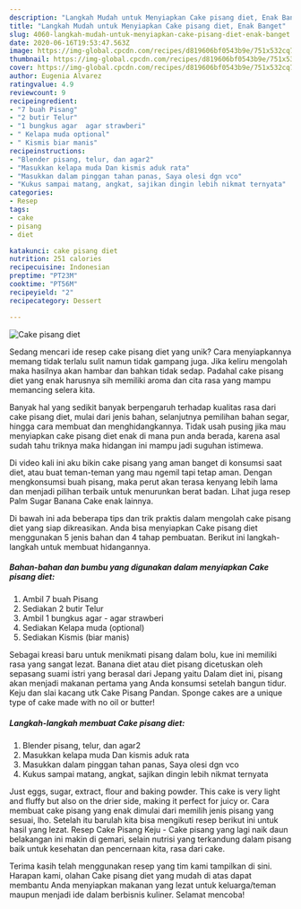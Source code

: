 ```yaml
---
description: "Langkah Mudah untuk Menyiapkan Cake pisang diet, Enak Banget"
title: "Langkah Mudah untuk Menyiapkan Cake pisang diet, Enak Banget"
slug: 4060-langkah-mudah-untuk-menyiapkan-cake-pisang-diet-enak-banget
date: 2020-06-16T19:53:47.563Z
image: https://img-global.cpcdn.com/recipes/d819606bf0543b9e/751x532cq70/cake-pisang-diet-foto-resep-utama.jpg
thumbnail: https://img-global.cpcdn.com/recipes/d819606bf0543b9e/751x532cq70/cake-pisang-diet-foto-resep-utama.jpg
cover: https://img-global.cpcdn.com/recipes/d819606bf0543b9e/751x532cq70/cake-pisang-diet-foto-resep-utama.jpg
author: Eugenia Alvarez
ratingvalue: 4.9
reviewcount: 9
recipeingredient:
- "7 buah Pisang"
- "2 butir Telur"
- "1 bungkus agar  agar strawberi"
- " Kelapa muda optional"
- " Kismis biar manis"
recipeinstructions:
- "Blender pisang, telur, dan agar2"
- "Masukkan kelapa muda Dan kismis aduk rata"
- "Masukkan dalam pinggan tahan panas, Saya olesi dgn vco"
- "Kukus sampai matang, angkat, sajikan dingin lebih nikmat ternyata"
categories:
- Resep
tags:
- cake
- pisang
- diet

katakunci: cake pisang diet 
nutrition: 251 calories
recipecuisine: Indonesian
preptime: "PT23M"
cooktime: "PT56M"
recipeyield: "2"
recipecategory: Dessert

---
```



![Cake pisang diet](https://img-global.cpcdn.com/recipes/d819606bf0543b9e/751x532cq70/cake-pisang-diet-foto-resep-utama.jpg)

Sedang mencari ide resep cake pisang diet yang unik? Cara menyiapkannya memang tidak terlalu sulit namun tidak gampang juga. Jika keliru mengolah maka hasilnya akan hambar dan bahkan tidak sedap. Padahal cake pisang diet yang enak harusnya sih memiliki aroma dan cita rasa yang mampu memancing selera kita.

Banyak hal yang sedikit banyak berpengaruh terhadap kualitas rasa dari cake pisang diet, mulai dari jenis bahan, selanjutnya pemilihan bahan segar, hingga cara membuat dan menghidangkannya. Tidak usah pusing jika mau menyiapkan cake pisang diet enak di mana pun anda berada, karena asal sudah tahu triknya maka hidangan ini mampu jadi suguhan istimewa.

Di video kali ini aku bikin cake pisang yang aman banget di konsumsi saat diet, atau buat teman-teman yang mau ngemil tapi tetap aman. Dengan mengkonsumsi buah pisang, maka perut akan terasa kenyang lebih lama dan menjadi pilihan terbaik untuk menurunkan berat badan. Lihat juga resep Palm Sugar Banana Cake enak lainnya.


Di bawah ini ada beberapa tips dan trik praktis dalam mengolah cake pisang diet yang siap dikreasikan. Anda bisa menyiapkan Cake pisang diet menggunakan 5 jenis bahan dan 4 tahap pembuatan. Berikut ini langkah-langkah untuk membuat hidangannya.

<!--inarticleads1-->

##### Bahan-bahan dan bumbu yang digunakan dalam menyiapkan Cake pisang diet:

1. Ambil 7 buah Pisang
1. Sediakan 2 butir Telur
1. Ambil 1 bungkus agar - agar strawberi
1. Sediakan  Kelapa muda (optional)
1. Sediakan  Kismis (biar manis)


Sebagai kreasi baru untuk menikmati pisang dalam bolu, kue ini memiliki rasa yang sangat lezat. Banana diet atau diet pisang dicetuskan oleh sepasang suami istri yang berasal dari Jepang yaitu Dalam diet ini, pisang akan menjadi makanan pertama yang Anda konsumsi setelah bangun tidur. Keju dan slai kacang utk Cake Pisang Pandan. Sponge cakes are a unique type of cake made with no oil or butter! 

<!--inarticleads2-->

##### Langkah-langkah membuat Cake pisang diet:

1. Blender pisang, telur, dan agar2
1. Masukkan kelapa muda Dan kismis aduk rata
1. Masukkan dalam pinggan tahan panas, Saya olesi dgn vco
1. Kukus sampai matang, angkat, sajikan dingin lebih nikmat ternyata


Just eggs, sugar, extract, flour and baking powder. This cake is very light and fluffy but also on the drier side, making it perfect for juicy or. Cara membuat cake pisang yang enak dimulai dari memilih jenis pisang yang sesuai, lho. Setelah itu barulah kita bisa mengikuti resep berikut ini untuk hasil yang lezat. Resep Cake Pisang Keju - Cake pisang yang lagi naik daun belakangan ini makin di gemari, selain nutrisi yang terkandung dalam pisang baik untuk kesehatan dan pencernaan kita, rasa dari cake. 

Terima kasih telah menggunakan resep yang tim kami tampilkan di sini. Harapan kami, olahan Cake pisang diet yang mudah di atas dapat membantu Anda menyiapkan makanan yang lezat untuk keluarga/teman maupun menjadi ide dalam berbisnis kuliner. Selamat mencoba!
